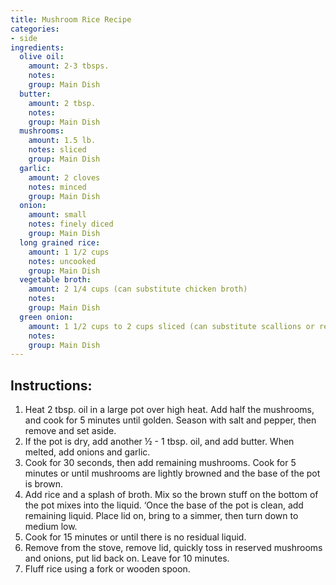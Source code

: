 ```yaml
---
title: Mushroom Rice Recipe
categories:
- side
ingredients:
  olive oil:
    amount: 2-3 tbsps. 
    notes: 
    group: Main Dish
  butter:
    amount: 2 tbsp. 
    notes: 
    group: Main Dish
  mushrooms:
    amount: 1.5 lb.
    notes: sliced 
    group: Main Dish
  garlic:
    amount: 2 cloves
    notes: minced
    group: Main Dish
  onion:
    amount: small
    notes: finely diced
    group: Main Dish
  long grained rice:
    amount: 1 1/2 cups
    notes: uncooked
    group: Main Dish
  vegetable broth:
    amount: 2 1/4 cups (can substitute chicken broth)
    notes: 
    group: Main Dish
  green onion:
    amount: 1 1/2 cups to 2 cups sliced (can substitute scallions or reduce the amount)
    notes: 
    group: Main Dish
---
```

## Instructions:
1.	Heat 2 tbsp. oil in a large pot over high heat. Add half the mushrooms, and cook for 5 minutes until golden. Season with salt and pepper, then remove and set aside.
2.	If the pot is dry, add another ½ - 1 tbsp. oil, and add butter. When melted, add onions and garlic.
3.	Cook for 30 seconds, then add remaining mushrooms. Cook for 5 minutes or until mushrooms are lightly browned and the base of the pot is brown.
4.	Add rice and a splash of broth. Mix so the brown stuff on the bottom of the pot mixes into the liquid. ‘Once the base of the pot is clean, add remaining liquid. Place lid on, bring to a simmer, then turn down to medium low.
5.	Cook for 15 minutes or until there is no residual liquid.
6.	Remove from the stove, remove lid, quickly toss in reserved mushrooms and onions, put lid back on. Leave for 10 minutes. 
7.	Fluff rice using a fork or wooden spoon.


